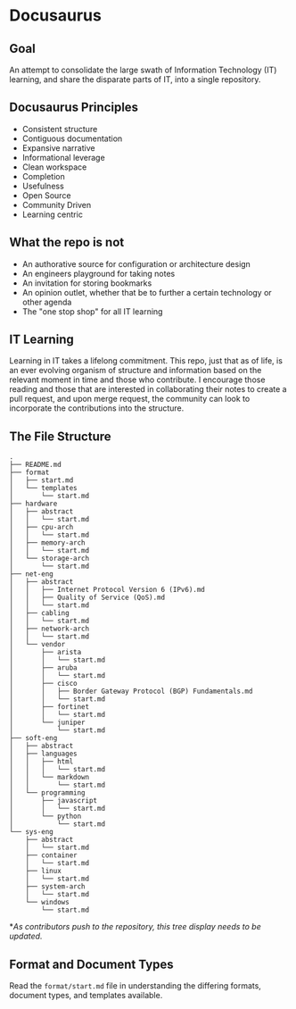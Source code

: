 # Docusaurus

## Goal
An attempt to consolidate the large swath of Information Technology (IT) learning, and share the disparate parts of IT, into a single repository.

## Docusaurus Principles

- Consistent structure
- Contiguous documentation
- Expansive narrative
- Informational leverage
- Clean workspace
- Completion
- Usefulness
- Open Source
- Community Driven
- Learning centric

## What the repo is not

- An authorative source for configuration or architecture design
- An engineers playground for taking notes 
- An invitation for storing bookmarks
- An opinion outlet, whether that be to further a certain technology or other agenda
- The "one stop shop" for all IT learning

## IT Learning

Learning in IT takes a lifelong commitment. This repo, just that as of life, is an ever evolving organism of structure and information based on the relevant moment in time and those who contribute. I encourage those reading and those that are interested in collaborating their notes to create a pull request, and upon merge request, the community can look to incorporate the contributions into the structure. 

## The File Structure

```
.
├── README.md
├── format
│   ├── start.md
│   └── templates
│       └── start.md
├── hardware
│   ├── abstract
│   │   └── start.md
│   ├── cpu-arch
│   │   └── start.md
│   ├── memory-arch
│   │   └── start.md
│   └── storage-arch
│       └── start.md
├── net-eng
│   ├── abstract
│   │   ├── Internet Protocol Version 6 (IPv6).md
│   │   ├── Quality of Service (QoS).md
│   │   └── start.md
│   ├── cabling
│   │   └── start.md
│   ├── network-arch
│   │   └── start.md
│   └── vendor
│       ├── arista
│       │   └── start.md
│       ├── aruba
│       │   └── start.md
│       ├── cisco
│       │   ├── Border Gateway Protocol (BGP) Fundamentals.md
│       │   └── start.md
│       ├── fortinet
│       │   └── start.md
│       └── juniper
│           └── start.md
├── soft-eng
│   ├── abstract
│   ├── languages
│   │   ├── html
│   │   │   └── start.md
│   │   └── markdown
│   │       └── start.md
│   └── programming
│       ├── javascript
│       │   └── start.md
│       └── python
│           └── start.md
└── sys-eng
    ├── abstract
    │   └── start.md
    ├── container
    │   └── start.md
    ├── linux
    │   └── start.md
    ├── system-arch
    │   └── start.md
    └── windows
        └── start.md
```

**As contributors push to the repository, this tree display needs to be updated.*

## Format and Document Types
Read the `format/start.md` file in understanding the differing formats, document types, and templates available.